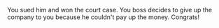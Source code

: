 You sued him and won the court case. You boss decides to give up the company to you because he couldn't pay up the money. Congrats!

